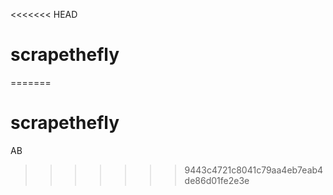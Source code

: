 <<<<<<< HEAD
# scrapethefly
=======
# scrapethefly


AB
>>>>>>> 9443c4721c8041c79aa4eb7eab4de86d01fe2e3e
